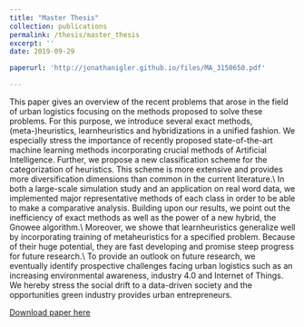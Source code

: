 ```yaml
---
title: "Master Thesis"
collection: publications
permalink: /thesis/master_thesis
excerpt: ''
date: 2019-09-29

paperurl: 'http://jonathanigler.github.io/files/MA_3150650.pdf'

---
```

This paper gives an overview of the recent problems that arose in the field of urban logistics focusing on the methods proposed to solve these problems. For this purpose, we introduce several exact methods, (meta-)heuristics, learnheuristics and hybridizations in a unified fashion. We especially stress the importance of recently proposed state-of-the-art machine learning methods incorporating crucial methods of Artificial Intelligence. Further, we propose a new classification scheme for the categorization of heuristics. This scheme is more extensive and provides more diversification dimensions than common in the current literature.\\
In both a large-scale simulation study and an application on real word data, we implemented major representative methods of each class in order to be able to make a comparative analysis. Building upon our results, we point out the inefficiency of exact methods as well as the power of a new hybrid, the Gnowee algorithm.\\
Moreover, we showe that learnheuristics generalize well by incorporating training of metaheuristics for a specified problem. Because of their huge potential, they are fast developing and promise steep progress for future research.\\
To provide an outlook on future research, we eventually identify prospective challenges facing urban logistics such as an increasing environmental awareness, industry 4.0 and Internet of Things. We hereby stress the social drift to a data-driven society and the opportunities green industry provides urban entrepreneurs.

[Download paper here](http://jonathanigler.github.io/files/MA_3150650.pdf)

